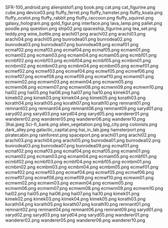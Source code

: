 SFR-100_android.png
alienpistol1.png
book.png
cat.png
cat_figurine.png
cube.png
device03.png
fluffy_ferret.png
fluffy_hamster.png
fluffy_koala.png
fluffy_ocelot.png
fluffy_rabbit.png
fluffy_raccoon.png
fluffy_squirrel.png
galaxy_hologram.png
gold_figur.png
interface.png
lava_lamp.png
pallet.png
poodle.png
question.png
ship02.png
spaceship_figurine.png
tea_set.png
teddy.png
wine_bottle.png
arachi01.png
arachi02.png
arachi03.png
arachi04.png
arachi05.png
bunrodea01.png
bunrodea02.png
bunrodea03.png
bunrodea07.png
bunrodea09.png
ecmaf01.png
ecmaf02.png
ecmaf03.png
ecmaf04.png
ecmaf05.png
ecmam01.png
ecmam02.png
ecmam03.png
ecmam04.png
ecmam05.png
ecmbf01.png
ecmbf02.png
ecmbf03.png
ecmbf04.png
ecmbf05.png
ecmbm01.png
ecmbm02.png
ecmbm03.png
ecmbm04.png
ecmbm05.png
ecmwf01.png
ecmwf02.png
ecmwf03.png
ecmwf04.png
ecmwf05.png
ecmwf06.png
ecmwf07.png
ecmwf08.png
ecmwf09.png
ecmwf10.png
ecmwm01.png
ecmwm02.png
ecmwm03.png
ecmwm04.png
ecmwm05.png
ecmwm06.png
ecmwm07.png
ecmwm08.png
ecmwm09.png
ecmwm10.png
hai02.png
hai05.png
hai06.png
hai07.png
hai10.png
kimek01.png
kimek02.png
kimek03.png
kimek04.png
kimek05.png
korath03.png
korath04.png
korath05.png
korath07.png
korath10.png
remnant01.png
remnant02.png
remnant04.png
remnant06.png
remnant09.png
saryd01.png
saryd02.png
saryd03.png
saryd04.png
saryd05.png
wanderer01.png
wanderer02.png
wanderer05.png
wanderer06.png
wanderer10.png
3hai.jpeg
Sci-fi_bank.png
alien_vegetation.png
big_city.png
colonists.png
dark_alley.png
galactic_capital.png
hai_in_lab.jpeg
hamsterport.png
piratecabin.png
rainforest.png
spaceport.png
arachi01.png
arachi02.png
arachi03.png
arachi04.png
arachi05.png
bunrodea01.png
bunrodea02.png
bunrodea03.png
bunrodea07.png
bunrodea09.png
ecmaf01.png
ecmaf02.png
ecmaf03.png
ecmaf04.png
ecmaf05.png
ecmam01.png
ecmam02.png
ecmam03.png
ecmam04.png
ecmam05.png
ecmbf01.png
ecmbf02.png
ecmbf03.png
ecmbf04.png
ecmbf05.png
ecmbm01.png
ecmbm02.png
ecmbm03.png
ecmbm04.png
ecmbm05.png
ecmwf01.png
ecmwf02.png
ecmwf03.png
ecmwf04.png
ecmwf05.png
ecmwf06.png
ecmwf07.png
ecmwf08.png
ecmwf09.png
ecmwf10.png
ecmwm01.png
ecmwm02.png
ecmwm03.png
ecmwm04.png
ecmwm05.png
ecmwm06.png
ecmwm07.png
ecmwm08.png
ecmwm09.png
ecmwm10.png
hai02.png
hai05.png
hai06.png
hai07.png
hai10.png
kimek01.png
kimek02.png
kimek03.png
kimek04.png
kimek05.png
korath03.png
korath04.png
korath05.png
korath07.png
korath10.png
remnant01.png
remnant02.png
remnant04.png
remnant06.png
remnant09.png
saryd01.png
saryd02.png
saryd03.png
saryd04.png
saryd05.png
wanderer01.png
wanderer02.png
wanderer05.png
wanderer06.png
wanderer10.png
